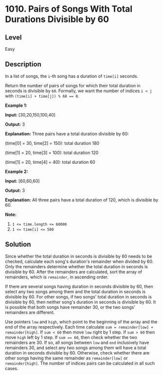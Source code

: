 # 1010. Pairs of Songs With Total Durations Divisible by 60
## Level
Easy

## Description
In a list of songs, the `i`-th song has a duration of `time[i]` seconds. 

Return the number of pairs of songs for which their total duration in seconds is divisible by `60`. Formally, we want the number of indices `i < j` with `(time[i] + time[j]) % 60 == 0`.

**Example 1:**

**Input:** [30,20,150,100,40]

**Output:** 3

**Explanation:** Three pairs have a total duration divisible by 60:

(time[0] = 30, time[2] = 150): total duration 180

(time[1] = 20, time[3] = 100): total duration 120

(time[1] = 20, time[4] = 40): total duration 60

**Example 2:**

**Input:** [60,60,60]

**Output:** 3

**Explanation:** All three pairs have a total duration of 120, which is divisible by 60.

**Note:**

1. `1 <= time.length <= 60000`
2. `1 <= time[i] <= 500`

## Solution
Since whether the total duration in seconds is divisible by 60 needs to be checked, calculate each song's duration's remainder when divided by 60. Only the remainders determine whether the total duration in seconds is divisible by 60. After the remainders are calculated, sort the array of remainders, which is `remainder`, in ascending order.

If there are several songs having duration in seconds divisible by 60, then select any two songs among them and the total duration in seconds is divisible by 60. For other songs, if two songs' total duration in seconds is divisible by 60, then neither song's duration in seconds is divisible by 60. It is possible that both songs have remainder 30, or the two songs' remainders are different.

Use pointers `low` and `high`, which point to the beginning of the array and the end of the array respectively. Each time calculate `sum = remainder[low] + remainder[high]`. If `sum < 60` then move `low` right by 1 step. If `sum > 60` then move `high` left by 1 step. If `sum == 60`, then check whether the two remainders are 30. If so, all songs between `low` and `end` inclusively have remainders 30, and select any two songs among them will have a total duration in seconds divisible by 60. Otherwise, check whether there are other songs having the same remainder as `remainder[low]` or `remainder[high]`. The number of indices pairs can be calculated in all such cases.
